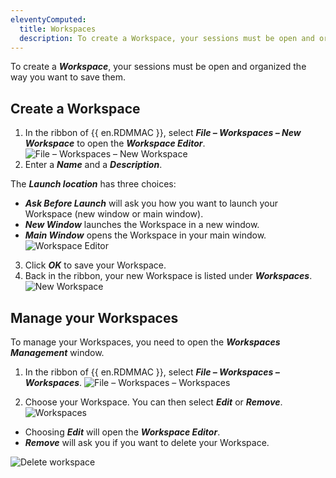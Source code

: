 ```yaml
---
eleventyComputed:
  title: Workspaces
  description: To create a Workspace, your sessions must be open and organized the way you want to save them.
---
```

To create a ***Workspace***, your sessions must be open and organized the way you want to save them.

## Create a Workspace
1. In the ribbon of {{ en.RDMMAC }}, select ***File – Workspaces – New Workspace*** to open the ***Workspace Editor***.
![File – Workspaces – New Workspace](https://cdnweb.devolutions.net/docs/docs_en_rdm_mac_RDMMac6036.png)
1. Enter a ***Name*** and a ***Description***.

The ***Launch location*** has three choices:

* ***Ask Before Launch*** will ask you how you want to launch your Workspace (new window or main window).
* ***New Window*** launches the Workspace in a new window.
* ***Main Window*** opens the Workspace in your main window.
![Workspace Editor](https://cdnweb.devolutions.net/docs/docs_en_rdm_mac_RDMMac6037.png)
3. Click ***OK*** to save your Workspace.
4. Back in the ribbon, your new Workspace is listed under ***Workspaces***.
![New Workspace](https://cdnweb.devolutions.net/docs/docs_en_rdm_mac_RDMMac6045.png)

## Manage your Workspaces

To manage your Workspaces, you need to open the ***Workspaces Management*** window.

1. In the ribbon of {{ en.RDMMAC }}, select ***File – Workspaces – Workspaces***.
![File – Workspaces – Workspaces](https://cdnweb.devolutions.net/docs/docs_en_rdm_mac_RDMMac6036.png)

1. Choose your Workspace. You can then select ***Edit*** or ***Remove***.
![Workspaces](https://cdnweb.devolutions.net/docs/docs_en_rdm_mac_RDMMac2147.png)

* Choosing ***Edit*** will open the ***Workspace Editor***.
* ***Remove*** will ask you if you want to delete your Workspace.

![Delete workspace](https://cdnweb.devolutions.net/docs/docs_en_rdm_mac_RDMMac2148.png)
